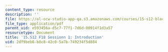 ```yaml
---
content_type: resource
description: ''
file: https://ol-ocw-studio-app-qa.s3.amazonaws.com/courses/15-s12-blockchain-and-money-fall-2018/2df9beb6b8c842c05a7b749234f5d884_MIT15_S12F18_ses1.pdf
file_type: application/pdf
parent_uid: e593456a-d5c7-77f1-7d6d-00914f1d3a57
resourcetype: Document
title: '15.S12 F18 Sessionn 1: Introduction'
uid: 2df9beb6-b8c8-42c0-5a7b-749234f5d884
---
```

